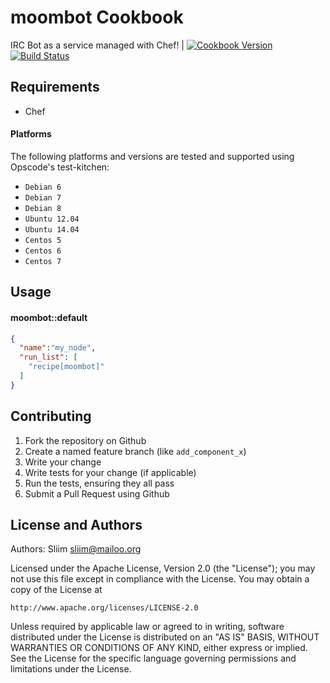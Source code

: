 # moombot Cookbook

IRC Bot as a service managed with Chef! | [![Cookbook Version](https://img.shields.io/cookbook/v/moombot.svg)](https://community.opscode.com/cookbooks/moombot) [![Build Status](https://travis-ci.org/sliim-cookbooks/moombot.svg?branch=master)](https://travis-ci.org/sliim-cookbooks/moombot) 

## Requirements

- Chef

#### Platforms
The following platforms and versions are tested and supported using Opscode's test-kitchen:
- `Debian 6`
- `Debian 7`
- `Debian 8`
- `Ubuntu 12.04`
- `Ubuntu 14.04`
- `Centos 5`
- `Centos 6`
- `Centos 7`

## Usage

#### moombot::default

```json
{
  "name":"my_node",
  "run_list": [
    "recipe[moombot]"
  ]
}
```

## Contributing

1. Fork the repository on Github
2. Create a named feature branch (like `add_component_x`)
3. Write your change
4. Write tests for your change (if applicable)
5. Run the tests, ensuring they all pass
6. Submit a Pull Request using Github

## License and Authors

Authors: Sliim <sliim@mailoo.org>

Licensed under the Apache License, Version 2.0 (the "License"); you may not use this file except in compliance with the License. You may obtain a copy of the License at

    http://www.apache.org/licenses/LICENSE-2.0

Unless required by applicable law or agreed to in writing, software distributed under the License is distributed on an "AS IS" BASIS, WITHOUT WARRANTIES OR CONDITIONS OF ANY KIND, either express or implied. See the License for the specific language governing permissions and limitations under the License.

